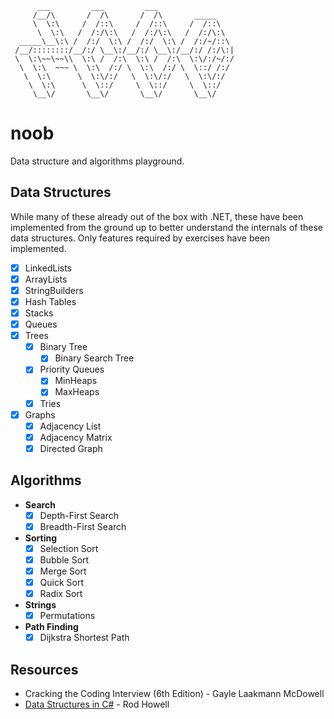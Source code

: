 ```
      ___         ___         ___
     /__/\       /  /\       /  /\       _____
     \  \:\     /  /::\     /  /::\     /  /::\
      \  \:\   /  /:/\:\   /  /:/\:\   /  /:/\:\
  _____\__\:\ /  /:/  \:\ /  /:/  \:\ /  /:/~/::\
 /__/::::::::/__/:/ \__\:/__/:/ \__\:/__/:/ /:/\:|
 \  \:\~~\~~\\  \:\ /  /:\  \:\ /  /:\  \:\/:/~/:/
  \  \:\  ~~~ \  \:\  /:/ \  \:\  /:/ \  \::/ /:/
   \  \:\      \  \:\/:/   \  \:\/:/   \  \:\/:/
    \  \:\      \  \::/     \  \::/     \  \::/
     \__\/       \__\/       \__\/       \__\/
```

# noob
Data structure and algorithms playground.

## Data Structures
While many of these already out of the box with .NET, these have been implemented from the ground up to better understand the internals of these data structures. Only features required by exercises have been implemented.
- [x] LinkedLists
- [x] ArrayLists
- [x] StringBuilders
- [x] Hash Tables
- [x] Stacks
- [x] Queues
- [x] Trees
  - [x] Binary Tree
    - [x] Binary Search Tree
  - [x] Priority Queues
    - [x] MinHeaps
    - [x] MaxHeaps
  - [x] Tries 
- [x] Graphs
  - [x] Adjacency List
  - [x] Adjacency Matrix
  - [x] Directed Graph

## Algorithms
- **Search**
  - [x] Depth-First Search
  - [x] Breadth-First Search
- **Sorting**
  - [x] Selection Sort
  - [x] Bubble Sort
  - [x] Merge Sort
  - [x] Quick Sort
  - [x] Radix Sort
- **Strings**
  - [x] Permutations
- **Path Finding**
  - [x] Dijkstra Shortest Path

## Resources
- Cracking the Coding Interview (6th Edition) - Gayle Laakmann McDowell
- [Data Structures in C#](https://cis300.cs.ksu.edu/) - Rod Howell